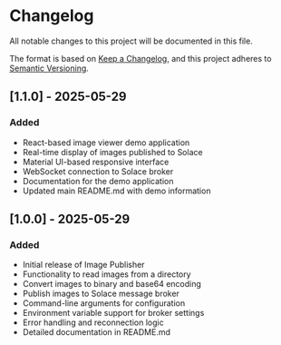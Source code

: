 # Changelog

All notable changes to this project will be documented in this file.

The format is based on [Keep a Changelog](https://keepachangelog.com/en/1.0.0/),
and this project adheres to [Semantic Versioning](https://semver.org/spec/v2.0.0.html).

## [1.1.0] - 2025-05-29

### Added
- React-based image viewer demo application
- Real-time display of images published to Solace
- Material UI-based responsive interface
- WebSocket connection to Solace broker
- Documentation for the demo application
- Updated main README.md with demo information

## [1.0.0] - 2025-05-29

### Added
- Initial release of Image Publisher
- Functionality to read images from a directory
- Convert images to binary and base64 encoding
- Publish images to Solace message broker
- Command-line arguments for configuration
- Environment variable support for broker settings
- Error handling and reconnection logic
- Detailed documentation in README.md